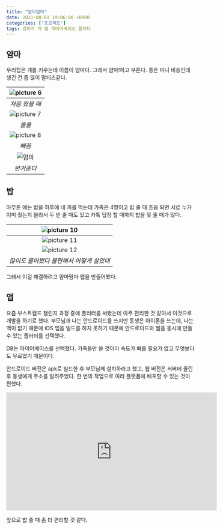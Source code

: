 ```yaml
---
title: "얌마맘마"
date: 2021-08-01 19:06:00 +0900
categories: ['프로젝트']
tags: 강아지 개 앱 파이어베이스 플러터
---
```

## 얌마
우리집은 개를 키우는데 이름이 얌마다. 그래서 얌마!하고 부른다. 종은 미니 비숑인데 생긴 건 좀 많이 말티즈같다.

| ![picture 6](https://i.imgur.com/H02EDG7.png) |
|:--:|
| *처음 왔을 때* |
| ![picture 7](https://i.imgur.com/swoLlE8.png) |
| *쿨쿨* |
| ![picture 8](https://i.imgur.com/IVcAtYw.png) |
 *빼꼼* |
| <image src="{{ site.url }}/images/yamma.gif" alt="얌마" /> |
| *반겨준다* |

## 밥
아무튼 얘는 밥을 하루에 네 끼를 먹는데 가족은 4명이고 밥 줄 때 즈음 되면 서로 누가 이미 줬는지 몰라서 두 번 줄 때도 있고 카톡 답장 할 때까지 밥을 못 줄 때가 많다.

| ![picture 10](https://i.imgur.com/NphMzp7.png) |
|:--:|
| ![picture 11](https://i.imgur.com/coTTzbx.png) |
| ![picture 12](https://i.imgur.com/08jTBdK.png) |
| *많이도 물어봤다 불편해서 어떻게 살았대* |

그래서 이걸 해결하려고 얌마맘마 앱을 만들어봤다.

## 앱

요즘 부스트캠프 챌린지 과정 중에 플러터를 써봤는데 아주 편리한 것 같아서 이것으로 개발을 하기로 했다. 부모님과 나는 안드로이드를 쓰지만 동생은 아이폰을 쓰는데, 나는 맥이 없기 때문에 iOS 앱을 빌드를 하지 못하기 때문에 안드로이드와 웹을 동시에 만들 수 있는 플러터를 선택했다.

DB는 파이어베이스를 선택했다. 가족들만 쓸 것이라 속도가 빠를 필요가 없고 무엇보다도 무료였기 때문이다.

안드로이드 버전은 apk로 빌드한 후 부모님께 설치하라고 했고, 웹 버전은 서버에 올린 후 동생에게 주소를 알려주었다. 한 번의 작업으로 여러 플랫폼에 배포할 수 있는 것이 편했다.

<iframe width="560" height="315" src="https://www.youtube.com/embed/M2JcRcGNjZo" title="YouTube video player" frameborder="0" allow="accelerometer; autoplay; clipboard-write; encrypted-media; gyroscope; picture-in-picture" allowfullscreen></iframe>

앞으로 밥 줄 때 좀 더 편리할 것 같다.